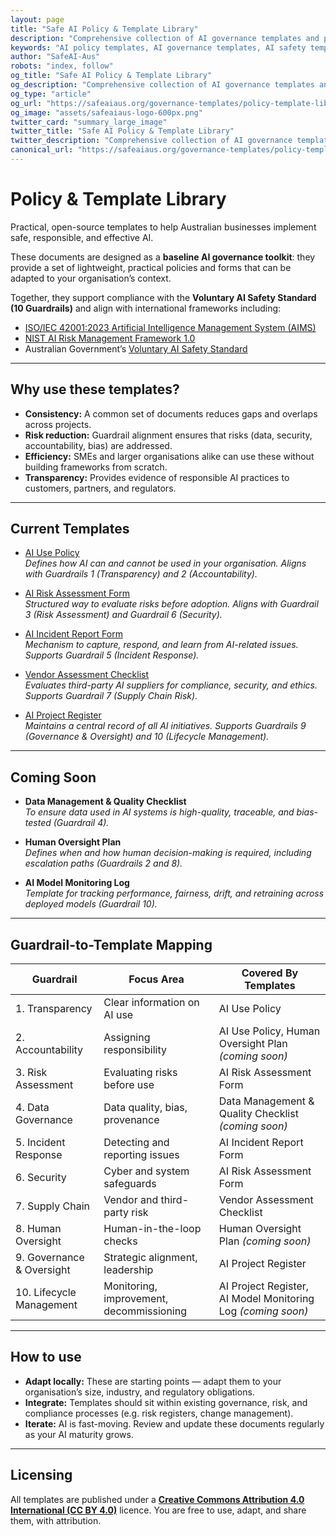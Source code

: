 ```yaml
---
layout: page
title: "Safe AI Policy & Template Library"
description: "Comprehensive collection of AI governance templates and policies for Australian businesses. Includes risk assessments, incident reporting, vendor evaluation, and project management tools."
keywords: "AI policy templates, AI governance templates, AI safety templates, Australian AI templates, AI policy library, AI governance tools, AI compliance templates"
author: "SafeAI-Aus"
robots: "index, follow"
og_title: "Safe AI Policy & Template Library"
og_description: "Comprehensive collection of AI governance templates and policies for Australian businesses"
og_type: "article"
og_url: "https://safeaiaus.org/governance-templates/policy-template-library/"
og_image: "assets/safeaiaus-logo-600px.png"
twitter_card: "summary_large_image"
twitter_title: "Safe AI Policy & Template Library"
twitter_description: "Comprehensive collection of AI governance templates and policies for Australian businesses"
canonical_url: "https://safeaiaus.org/governance-templates/policy-template-library/"
---
```


# Policy & Template Library

Practical, open-source templates to help Australian businesses implement safe, responsible, and effective AI.

These documents are designed as a **baseline AI governance toolkit**: they provide a set of lightweight, practical policies and forms that can be adapted to your organisation’s context. 

Together, they support compliance with the **Voluntary AI Safety Standard (10 Guardrails)** and align with international frameworks including:  

- [ISO/IEC 42001:2023 Artificial Intelligence Management System (AIMS)](https://www.iso.org/standard/81230.html)  
- [NIST AI Risk Management Framework 1.0](https://www.nist.gov/itl/ai-risk-management-framework)  
- Australian Government’s [Voluntary AI Safety Standard](https://www.industry.gov.au/publications/voluntary-ai-safety-standard)  

---

## Why use these templates?

- **Consistency:** A common set of documents reduces gaps and overlaps across projects.  
- **Risk reduction:** Guardrail alignment ensures that risks (data, security, accountability, bias) are addressed.  
- **Efficiency:** SMEs and larger organisations alike can use these without building frameworks from scratch.  
- **Transparency:** Provides evidence of responsible AI practices to customers, partners, and regulators.  

---

## Current Templates

- [AI Use Policy](ai-use-policy.md)  
  *Defines how AI can and cannot be used in your organisation. Aligns with Guardrails 1 (Transparency) and 2 (Accountability).*  

- [AI Risk Assessment Form](ai-risk-assessment-checklist.md)  
  *Structured way to evaluate risks before adoption. Aligns with Guardrail 3 (Risk Assessment) and Guardrail 6 (Security).*  

- [AI Incident Report Form](ai-incident-report-form.md)  
  *Mechanism to capture, respond, and learn from AI-related issues. Supports Guardrail 5 (Incident Response).*  

- [Vendor Assessment Checklist](ai-vendor-evaluation-checklist.md)  
  *Evaluates third-party AI suppliers for compliance, security, and ethics. Supports Guardrail 7 (Supply Chain Risk).*  

- [AI Project Register](ai-project-register.md)  
  *Maintains a central record of all AI initiatives. Supports Guardrails 9 (Governance & Oversight) and 10 (Lifecycle Management).*  

---

## Coming Soon

- **Data Management & Quality Checklist**  
  *To ensure data used in AI systems is high-quality, traceable, and bias-tested (Guardrail 4).*  

- **Human Oversight Plan**  
  *Defines when and how human decision-making is required, including escalation paths (Guardrails 2 and 8).*  

- **AI Model Monitoring Log**  
  *Template for tracking performance, fairness, drift, and retraining across deployed models (Guardrail 10).*  

---
## Guardrail-to-Template Mapping

| Guardrail | Focus Area | Covered By Templates |
|-----------|------------|-----------------------|
| 1. Transparency | Clear information on AI use | AI Use Policy |
| 2. Accountability | Assigning responsibility | AI Use Policy, Human Oversight Plan *(coming soon)* |
| 3. Risk Assessment | Evaluating risks before use | AI Risk Assessment Form |
| 4. Data Governance | Data quality, bias, provenance | Data Management & Quality Checklist *(coming soon)* |
| 5. Incident Response | Detecting and reporting issues | AI Incident Report Form |
| 6. Security | Cyber and system safeguards | AI Risk Assessment Form |
| 7. Supply Chain | Vendor and third-party risk | Vendor Assessment Checklist |
| 8. Human Oversight | Human-in-the-loop checks | Human Oversight Plan *(coming soon)* |
| 9. Governance & Oversight | Strategic alignment, leadership | AI Project Register |
| 10. Lifecycle Management | Monitoring, improvement, decommissioning | AI Project Register, AI Model Monitoring Log *(coming soon)* |

---

## How to use

- **Adapt locally:** These are starting points — adapt them to your organisation’s size, industry, and regulatory obligations.  
- **Integrate:** Templates should sit within existing governance, risk, and compliance processes (e.g. risk registers, change management).  
- **Iterate:** AI is fast-moving. Review and update these documents regularly as your AI maturity grows.  

---

## Licensing

All templates are published under a **[Creative Commons Attribution 4.0 International (CC BY 4.0)](https://creativecommons.org/licenses/by/4.0/)** licence. You are free to use, adapt, and share them, with attribution.  


<script type="application/ld+json">
{
  "@context": "https://schema.org",
  "@type": "FAQPage",
  "mainEntity": [
    {
      "@type": "Question",
      "name": "What AI governance templates are available from SafeAI Aus?",
      "acceptedAnswer": {
        "@type": "Answer",
        "text": "We provide practical, Australia-focused templates including an AI Use Policy, AI Risk Assessment, AI Incident Report, AI Vendor Evaluation, AI Project Register, and related checklists to help Australian businesses start safely and quickly."
      }
    },
    {
      "@type": "Question",
      "name": "Are the templates free to use and adapt?",
      "acceptedAnswer": {
        "@type": "Answer",
        "text": "Yes. Templates are licensed under Creative Commons CC BY 4.0. You may copy, adapt, and use them commercially with attribution to SafeAI Aus (safeaiaus.org)."
      }
    },
    {
      "@type": "Question",
      "name": "How should I attribute SafeAI Aus when I reuse a template?",
      "acceptedAnswer": {
        "@type": "Answer",
        "text": "Include a short notice such as: “Source: SafeAI Aus (safeaiaus.org), licensed CC BY 4.0.” For PDFs or docs, place it in the header or footer; for web pages, add it near the template text."
      }
    },
    {
      "@type": "Question",
      "name": "Do these templates meet Australian regulatory expectations?",
      "acceptedAnswer": {
        "@type": "Answer",
        "text": "They are designed to align with widely used frameworks and Australian context. Organisations should tailor them to their size, sector, and risk profile, and confirm legal obligations for privacy, safety, and industry rules."
      }
    },
    {
      "@type": "Question",
      "name": "How do I get started with the templates?",
      "acceptedAnswer": {
        "@type": "Answer",
        "text": "Start with the AI Use Policy and AI Risk Assessment. Then implement the Vendor Evaluation checklist before procuring tools, and add the Incident Report and Project Register for ongoing governance and learning."
      }
    }
  ]
}
</script>
